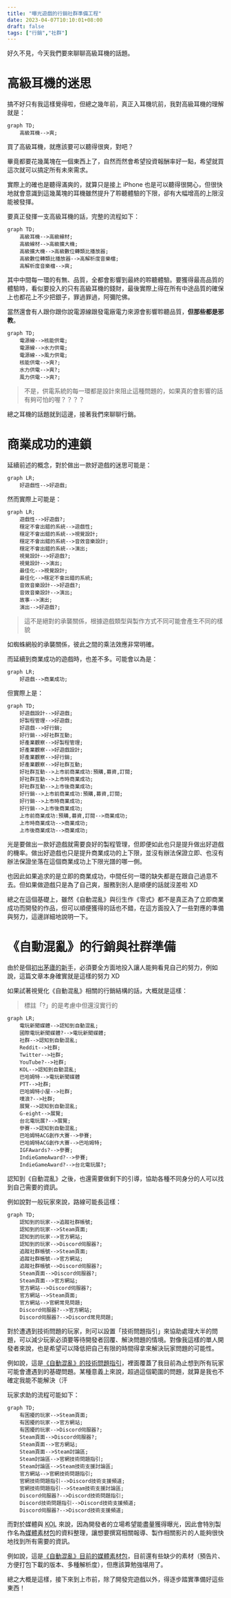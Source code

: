 ```yaml
---
title: "曝光遊戲的行銷社群準備工程"
date: 2023-04-07T10:10:01+08:00
draft: false
tags: ["行銷","社群"]
---
```


好久不見，今天我們要來聊聊高級耳機的話題。

# 高級耳機的迷思

搞不好只有我這樣覺得啦，但總之幾年前，真正入耳機坑前，我對高級耳機的理解就是：

```mermaid
graph TD;
    高級耳機-->爽;
```

買了高級耳機，就應該要可以聽得很爽，對吧？

畢竟都要花幾萬塊在一個東西上了，自然而然會希望投資報酬率好一點，希望就買這次就可以搞定所有未來需求。

實際上的確也是聽得滿爽的，就算只是接上 iPhone 也是可以聽得很開心，但很快地就會意識到這幾萬塊的耳機雖然提升了聆聽體驗的下限，卻有大幅增高的上限沒能被發揮。

要真正發揮一支高級耳機的話，完整的流程如下：

```mermaid
graph TD;
    高級耳機-->高級線材;
    高級線材-->高級擴大機;
    高級擴大機-->高級數位轉類比播放器;
    高級數位轉類比播放器-->高解析度音樂檔;
    高解析度音樂檔-->爽;
```

其中中間每一環的有無、品質，全都會影響到最終的聆聽體驗。要獲得最高品質的體驗時，看似要投入的只有高級耳機的錢財，最後實際上得在所有中途品質的確保上也都花上不少把銀子，罪過罪過，阿彌陀佛。

當然還會有人跟你跟你說電源線跟發電廠電力來源會影響聆聽品質，**但那些都是邪教**。

```mermaid
graph TD;
    電源線-->核能供電;
    電源線-->水力供電;
    電源線-->風力供電;
    核能供電-->爽?;
    水力供電-->爽?;
    風力供電-->爽?;
```

> 不是，供電系統的每一環都是設計來阻止這種問題的，如果真的會影響的話有夠可怕的喔？？？？

總之耳機的話題就到這邊，接著我們來聊聊行銷。

# 商業成功的連鎖

延續前述的概念，對於做出一款好遊戲的迷思可能是：

```mermaid
graph LR;
    好遊戲性-->好遊戲;
```

然而實際上可能是：

```mermaid
graph LR;
    遊戲性-->好遊戲?;
    穩定不會出錯的系統-->遊戲性;
    穩定不會出錯的系統-->視覺設計;
    穩定不會出錯的系統-->音效音樂設計;
    穩定不會出錯的系統-->演出;
    視覺設計-->好遊戲?;
    視覺設計-->演出;
    最佳化-->視覺設計;
    最佳化-->穩定不會出錯的系統;
    音效音樂設計-->好遊戲?;
    音效音樂設計-->演出;
    故事-->演出;
    演出-->好遊戲?;
```

> 這不是絕對的承襲關係，根據遊戲類型與製作方式不同可能會產生不同的樣貌

如蜘蛛網般的承襲關係，彼此之間的乘法效應非常明確。

而延續到商業成功的遊戲時，也差不多。可能會以為是：

```mermaid
graph LR;
    好遊戲-->商業成功;
```

但實際上是：

```mermaid
graph TD;
    好遊戲設計-->好遊戲;
    好製程管理-->好遊戲;
    好遊戲-->好行銷;
    好行銷-->好社群互動;
    好產業觀察-->好製程管理;
    好產業觀察-->好遊戲設計;
    好產業觀察-->好行銷;
    好產業觀察-->好社群互動;
    好社群互動-->上市前商業成功:預購,募資,訂閱;
    好社群互動-->上市時商業成功;
    好社群互動-->上市後商業成功;
    好行銷-->上市前商業成功:預購,募資,訂閱;
    好行銷-->上市時商業成功;
    好行銷-->上市後商業成功;
    上市前商業成功:預購,募資,訂閱-->商業成功;
    上市時商業成功-->商業成功;
    上市後商業成功-->商業成功;
```

光是要做出一款好遊戲就需要良好的製程管理，但即便如此也只是提升做出好遊戲的機率。做出好遊戲也只是提升商業成功的上下限，並沒有辦法保證立即、也沒有辦法保證坐落在這個商業成功上下限光譜的哪一側。

也因此如果追求的是立即的商業成功，中間任何一環的缺失都是在跟自己過意不去。但如果做遊戲只是為了自己爽，服務到別人是順便的話就沒差啦 XD

總之在這個基礎上，雖然《自動混亂》與衍生作《零式》都不是真正為了立即商業成功而開發的作品，但可以順便獲得的話也不錯，在這方面投入了一些對應的準備與努力，這邊詳細地說明一下。

# 《自動混亂》的行銷與社群準備

由於是個<abbr title="其實做了快滿三年好像也不該稱為新手了，但大概做完前都只敢這樣自稱">初出茅廬的新手</abbr>，必須要全方面地投入讓人能夠看見自己的努力，例如說，這篇文章本身確實就是這樣的努力 XD

如果試著視覺化《自動混亂》相關的行銷結構的話，大概就是這樣：

> 標註「?」的是考慮中但還沒實行的

```mermaid
graph LR;
    電玩新聞媒體-->認知到自動混亂;
    國際電玩新聞媒體?-->電玩新聞媒體;
    社群-->認知到自動混亂;
    Reddit-->社群;
    Twitter-->社群;
    YouTube?-->社群;
    KOL-->認知到自動混亂;
    巴哈姆特-->電玩新聞媒體
    PTT-->社群;
    巴哈姆特小屋-->社群;
    噗浪?-->社群;
    展覽-->認知到自動混亂;
    G-eight-->展覽;
    台北電玩展?-->展覽;
    參賽-->認知到自動混亂;
    巴哈姆特ACG創作大賽-->參賽;
    巴哈姆特ACG創作大賽-->巴哈姆特;
    IGFAwards?-->參賽;
    IndieGameAward?-->參賽;
    IndieGameAward?-->台北電玩展?;
```


認知到《自動混亂》之後，也還需要做剩下的引導，協助各種不同身分的人可以找到自己需要的資訊。

例如說對一般玩家來說，路線可能長這樣：

```mermaid
graph TD;
    認知到的玩家-->追蹤社群帳號;
    認知到的玩家-->Steam頁面;
    認知到的玩家-->官方網站;
    認知到的玩家-->Discord伺服器?;
    追蹤社群帳號-->Steam頁面;
    追蹤社群帳號-->官方網站;
    追蹤社群帳號-->Discord伺服器?;
    Steam頁面-->Discord伺服器?;
    Steam頁面-->官方網站;
    官方網站-->Discord伺服器?;
    官方網站-->Steam頁面;
    官方網站-->官網常見問題;
    Discord伺服器?-->官方網站;
    Discord伺服器?-->Discord常見問題;
```

對於遭遇到技術問題的玩家，則可以設置「技術問題指引」來協助處理大半的問題，可以減少玩家必須要等待開發者回覆、解決問題的情境。對像我這樣的單人開發者來說，也是希望可以降低把自己有限的時間得拿來解決玩家問題的可能性。

例如說，這是[《自動混亂》的技術問題指引](/tw/tech-fixes/autopanic)，裡面覆蓋了我目前為止想到所有玩家可能會遭遇到的基礎問題。某種意義上來說，超過這個範圍的問題，就算是我也不確定我能不能解決（汗

玩家求助的流程可能如下：

```mermaid
graph TD;
    有困擾的玩家-->Steam頁面;
    有困擾的玩家-->官方網站;
    有困擾的玩家-->Discord伺服器?;
    Steam頁面-->Discord伺服器?;
    Steam頁面-->官方網站;
    Steam頁面-->Steam討論區;
    Steam討論區-->官網技術問題指引;
    Steam討論區-->Steam技術支援討論區;
    官方網站-->官網技術問題指引;
    官網技術問題指引-->Discord技術支援頻道;
    官網技術問題指引-->Steam技術支援討論區;
    Discord伺服器?-->Discord技術問題指引;
    Discord技術問題指引-->Discord技術支援頻道;
    Discord伺服器?-->Discord技術支援頻道;
```

而對於媒體與 <abbr title="Key Opinion Leader; 關鍵意見領袖">KOL</abbr> 來說，因為開發者的立場希望能盡量獲得曝光，因此會特別製作名為<abbr title="Presskit">媒體素材包</abbr>的資料整理，讓想要撰寫相關報導、製作相關影片的人能夠很快地找到所有需要的資訊。

例如說，這是[《自動混亂》目前的媒體素材包](/tw/presskit/autopanic)，目前還有些缺少的素材（預告片、方便打包下載的版本、多種解析度），但應該算勉強堪用了。

總之大概是這樣，接下來到上市前，除了開發完遊戲以外，得逐步踏實準備好這些東西！